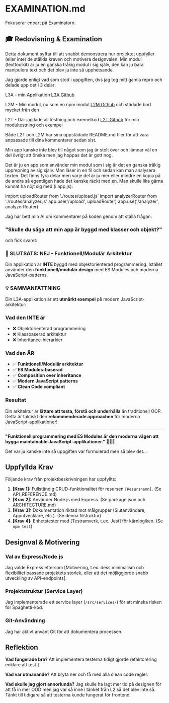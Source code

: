 # EXAMINATION.md

Fokuserar enbart på Examinatorn.

## 🎓 Redovisning & Examination

Detta dokument syftar till att snabbt demonstrera hur projektet uppfyller (eller inte) de ställda kraven och motivera designvalen.
Min modul (texttoolkit) är ju en ganska tråkig modul i sig själv, den kan ju bara manipulera text och det blev ju inte så upphetsande.

Jag gjorde enligt vad som stod i uppgiften, dvs jag tog mitt gamla repro och delade upp det i 3 delar:

L3A - min Applikation [L3A Github](https://github.com/egsdandd/L3A.git)

L2M - Min modul, nu som en npm modul [L2M Github](https://github.com/egsdandd/L2M.git) och städade bort mycket från den

L2T - Där jag lade all testning och exemelkod [L2T Github](https://github.com/egsdandd/L2T.git) för min modultestning och exempel

Både L2T och L2M har sina uppstädade README.md filer för att vara anpassade till dina kommentarer sedan sist.

Min app kanske inte blev till något som jag är stolt över och lämnar väl en del övrigt att önska men jag hoppas det är gott nog.

Det är ju en app som använder min modul som i sig är det en ganska tråkig upprepning av sig själv. Man läser in en fil och sedan kan man analysera texten. Det finns fyra delar men varje del är ju mer eller mindre en kopia på de andra så egentligen hade det kanske räckt med en. Man skulle lika gärna kunnat ha nöjt sig med (i app.js):

import uploadRouter from './routes/upload.js'
import analyzerRouter from './routes/analyzer.js'
app.use('/upload', uploadRouter)
app.use('/analyzer', analyzerRouter)

Jag har bett min AI om kommentarer på koden genom att ställa frågan:

### "Skulle du säga att min app är byggd med klasser och objekt?"

och fick svaret:

### 🎯 SLUTSATS: NEJ - Funktionell/Modulär Arkitektur

Din applikation är **INTE** byggd med objektorienterad programmering. Istället använder den **funktionell/modulär design** med ES Modules och moderna JavaScript-patterns.

### 💡 SAMMANFATTNING

Din L3A-applikation är ett **utmärkt exempel** på modern JavaScript-arkitektur:

### Vad den INTE är

- ❌ Objektorienterad programmering
- ❌ Klassbaserad arkitektur
- ❌ Inheritance-hierarkier

### Vad den ÄR

- ✅ **Funktionell/Modulär arkitektur**
- ✅ **ES Modules-baserad**
- ✅ **Composition over inheritance**
- ✅ **Modern JavaScript patterns**
- ✅ **Clean Code compliant**

### Resultat

Din arkitektur är **lättare att testa, förstå och underhålla** än traditionell OOP. Detta är faktiskt den **rekommenderade approachen** för moderna JavaScript-applikationer!

---

**"Funktionell programmering med ES Modules är den moderna vägen att bygga maintainable JavaScript-applikationer."** 🚀📝✨

Det var ju kanske inte så uppgiften var formulerad men så blev det...

## Uppfyllda Krav

Följande krav från projektbeskrivningen har uppfyllts:

1. **[Krav 1]:** Fullständig CRUD-funktionalitet för resursen `[Resursnamn]`. (Se API_REFERENCE.md)
2. **[Krav 2]:** Använder Node.js med Express. (Se package.json och ARCHITECTURE.md)
3. **[Krav 3]:** Dokumentation riktad mot målgrupper (Slutanvändare, Apputvecklare, etc.). (Se denna filstruktur)
4. **[Krav 4]:** Enhetstester med [Testramverk, t.ex. Jest] för kärnlogiken. (Se `npm test`)

## Designval & Motivering

### Val av Express/Node.js

Jag valde Express eftersom [Motivering, t.ex. dess minimalism och flexibilitet passade projektets storlek, eller att det möjliggjorde snabb utveckling av API-endpoints].

### Projektstruktur (Service Layer)

Jag implementerade ett service layer (`/src/services/`) för att minska risken för Spaghetti-kod.

### Git-Användning

Jag har aktivt använt Git för att dokumentera processen. 

## Reflektion

**Vad fungerade bra?**
Att implementera testerna tidigt gjorde refaktorering enklare att test.]

**Vad var utmanande?**
Att bryta ner och få med alla clean code regler.

**Vad skulle jag gjort annorlunda?**
Jag skulle ha lagt mer tid på designen för att få in mer OOD men jag var så inne i tänket från L2 så det blev inte så.
Tänkt till tidigare så att testerna kunde fungerat för frontend.
